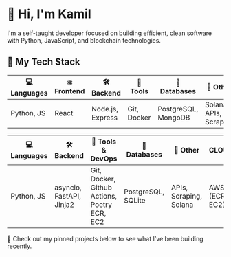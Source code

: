 # 👋 Hi, I'm Kamil

I'm a self-taught developer focused on building efficient, clean software with Python, JavaScript, and blockchain technologies.

## 💼 My Tech Stack

| 💻 Languages | ⚛️ Frontend | 🛠️ Backend     | 🐳 Tools     | 💾 Databases         | 🔗 Other               |
|-------------|-------------|----------------|--------------|----------------------|------------------------|
| Python, JS  | React       | Node.js, Express | Git, Docker | PostgreSQL, MongoDB | Solana, APIs, Scraping |

| 💻 Languages | 🛠️ Backend               | 🐳 Tools & DevOps                  | 💾 Databases         | 🔗 Other                     |  CLOUD |
|-------------|--------------------------|-----------------------------------|----------------------|------------------------------|----------------|
| Python, JS | asyncio, FastAPI, Jinja2 | Git, Docker, Github Actions, Poetry ECR, EC2 | PostgreSQL, SQLite | APIs, Scraping, Solana |AWS (ECR, EC2)|

📌 Check out my pinned projects below to see what I’ve been building recently.
